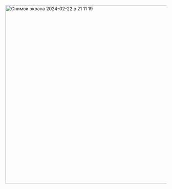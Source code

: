 <img width="557" alt="Снимок экрана 2024-02-22 в 21 11 19" src="https://github.com/darserg/WallpapersStore/assets/63180230/d3e9823a-92cd-4645-b5d0-d920e91ad577">
